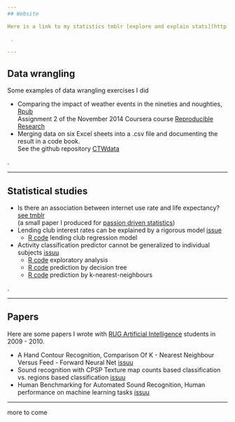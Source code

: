```yaml
---
## Website

Here is a link to my statistics tmblr [explore and explain stats](http://exexstats.tumblr.com/)  

 .

---
```

## Data wrangling

Some examples of data wrangling exercises I did

- Comparing the impact of weather events in the nineties and noughties, [Rpub](http://rpubs.com/vilkoos/52188)     
Assignment 2 of the November 2014 Coursera course [Reproducible Research](https://www.coursera.org/course/repdata)   
- Merging data on six Excel sheets into a .csv file and documenting the result in a code book.  
See the github repository [CTWdata](https://github.com/vilkoos/CTWdata)  

 .

---
## Statistical studies

- Is there an association between internet use rate and life expectancy? [see tmblr](http://exexstats.tumblr.com/post/49267271093/final-project-passion-driven-statistics)   
(a small paper I produced for [passion driven statistics](https://www.coursera.org/course/pdstatistics))
- Lending club interest rates can be explained by a rigorous model [issue](http://issuu.com/vilkoos/docs/analysis1a)
	- [R code](./prg/b1_lending_club_regression.R) lending club regression model 
- Activity classification predictor cannot be generalized to individual subjects [issuu](http://issuu.com/vilkoos/docs/analysis2a)
	- [R code](./prg/a1_explore_data.R) exploratory analysis
	- [R code](./prg/a2_predict_by_tree.R) prediction by decision tree
	- [R code](./prg/a3_predict_by_knn.R) prediction by k-nearest-neighbours   

 .

-----
## Papers

Here are some papers I wrote with [RUG Artificial Intelligence](http://www.rug.nl/masters/artificial-intelligence/) students in 2009 - 2010.

- A Hand Contour Recognition, Comparison Of K - Nearest Neighbour Versus Feed - Forward Neural Net [issuu](http://issuu.com/vilkoos/docs/paper_rug_2009_handrecognition)
- Sound recognition with CPSP Texture map counts based classification vs. regions based classification [issuu](http://issuu.com/vilkoos/docs/paper_rug_2010_sound_recognition)
- Human Benchmarking for Automated Sound Recognition, Human performance on machine learning tasks [issuu](http://issuu.com/vilkoos/docs/paper_rug_2009_perception_experimen)

---

more to come